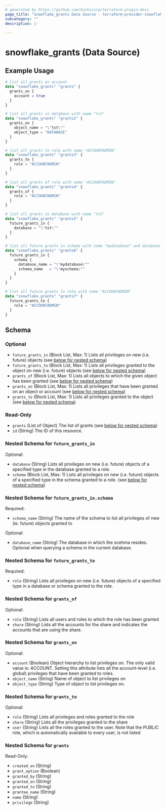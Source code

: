 ```yaml
---
# generated by https://github.com/hashicorp/terraform-plugin-docs
page_title: "snowflake_grants Data Source - terraform-provider-snowflake"
subcategory: ""
description: |-
  
---
```


# snowflake_grants (Data Source)



## Example Usage

```terraform
# list all grants on account
data "snowflake_grants" "grants" {
  grants_on {
    account = true
  }
}

# list all grants in database with name "tst"
data "snowflake_grants" "grants2" {
  grants_on {
    object_name = "\"tst\""
    object_type = "DATABASE"
  }
}

# list all grants to role with name "ACCOUNTADMIN"
data "snowflake_grants" "grants3" {
  grants_to {
    role = "ACCOUNTADMIN"
  }
}

# list all grants of role with name "ACCOUNTADMIN"
data "snowflake_grants" "grants4" {
  grants_of {
    role = "ACCOUNTADMIN"
  }
}

# list all grants in database with name "tst"
data "snowflake_grants" "grants5" {
  future_grants_in {
    database = "\"tst\""
  }
}

# list all future grants in schema with name "mydatabase" and database with name "myschema"
data "snowflake_grants" "grants6" {
  future_grants_in {
    schema {
      database_name = "\"mydatabase\""
      schema_name   = "\"myschema\""
    }
  }
}

# list all future grants to role with name "ACCOUNTADMIN"
data "snowflake_grants" "grants7" {
  future_grants_to {
    role = "ACCOUNTADMIN"
  }
}
```

<!-- schema generated by tfplugindocs -->
## Schema

### Optional

- `future_grants_in` (Block List, Max: 1) Lists all privileges on new (i.e. future) objects (see [below for nested schema](#nestedblock--future_grants_in))
- `future_grants_to` (Block List, Max: 1) Lists all privileges granted to the object on new (i.e. future) objects (see [below for nested schema](#nestedblock--future_grants_to))
- `grants_of` (Block List, Max: 1) Lists all objects to which the given object has been granted (see [below for nested schema](#nestedblock--grants_of))
- `grants_on` (Block List, Max: 1) Lists all privileges that have been granted on an object or account (see [below for nested schema](#nestedblock--grants_on))
- `grants_to` (Block List, Max: 1) Lists all privileges granted to the object (see [below for nested schema](#nestedblock--grants_to))

### Read-Only

- `grants` (List of Object) The list of grants (see [below for nested schema](#nestedatt--grants))
- `id` (String) The ID of this resource.

<a id="nestedblock--future_grants_in"></a>
### Nested Schema for `future_grants_in`

Optional:

- `database` (String) Lists all privileges on new (i.e. future) objects of a specified type in the database granted to a role.
- `schema` (Block List, Max: 1) Lists all privileges on new (i.e. future) objects of a specified type in the schema granted to a role. (see [below for nested schema](#nestedblock--future_grants_in--schema))

<a id="nestedblock--future_grants_in--schema"></a>
### Nested Schema for `future_grants_in.schema`

Required:

- `schema_name` (String) The name of the schema to list all privileges of new (ie. future) objects granted to

Optional:

- `database_name` (String) The database in which the scehma resides. Optional when querying a schema in the current database.



<a id="nestedblock--future_grants_to"></a>
### Nested Schema for `future_grants_to`

Required:

- `role` (String) Lists all privileges on new (i.e. future) objects of a specified type in a database or schema granted to the role.


<a id="nestedblock--grants_of"></a>
### Nested Schema for `grants_of`

Optional:

- `role` (String) Lists all users and roles to which the role has been granted
- `share` (String) Lists all the accounts for the share and indicates the accounts that are using the share.


<a id="nestedblock--grants_on"></a>
### Nested Schema for `grants_on`

Optional:

- `account` (Boolean) Object hierarchy to list privileges on. The only valid value is: ACCOUNT. Setting this attribute lists all the account-level (i.e. global) privileges that have been granted to roles.
- `object_name` (String) Name of object to list privileges on
- `object_type` (String) Type of object to list privileges on.


<a id="nestedblock--grants_to"></a>
### Nested Schema for `grants_to`

Optional:

- `role` (String) Lists all privileges and roles granted to the role
- `share` (String) Lists all the privileges granted to the share
- `user` (String) Lists all the roles granted to the user. Note that the PUBLIC role, which is automatically available to every user, is not listed


<a id="nestedatt--grants"></a>
### Nested Schema for `grants`

Read-Only:

- `created_on` (String)
- `grant_option` (Boolean)
- `granted_by` (String)
- `granted_on` (String)
- `granted_to` (String)
- `grantee_name` (String)
- `name` (String)
- `privilege` (String)
